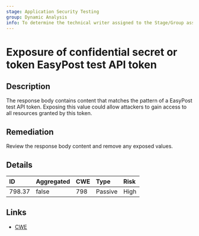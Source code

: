 ```yaml
---
stage: Application Security Testing
group: Dynamic Analysis
info: To determine the technical writer assigned to the Stage/Group associated with this page, see https://handbook.gitlab.com/handbook/product/ux/technical-writing/#assignments
---
```


# Exposure of confidential secret or token EasyPost test API token

## Description

The response body contains content that matches the pattern of a EasyPost test API token.
Exposing this value could allow attackers to gain access to all resources granted by this token.

## Remediation

Review the response body content and remove any exposed values.

## Details

| ID | Aggregated | CWE | Type | Risk |
|:---|:--------|:--------|:--------|:--------|
| 798.37 | false | 798 | Passive | High |

## Links

- [CWE](https://cwe.mitre.org/data/definitions/798.html)
